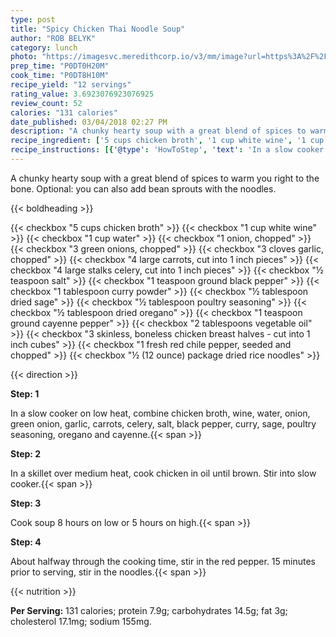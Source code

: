 ```yaml
---
type: post
title: "Spicy Chicken Thai Noodle Soup"
author: "ROB BELYK"
category: lunch
photo: "https://imagesvc.meredithcorp.io/v3/mm/image?url=https%3A%2F%2Fimages.media-allrecipes.com%2Fuserphotos%2F317614.jpg"
prep_time: "P0DT0H20M"
cook_time: "P0DT8H10M"
recipe_yield: "12 servings"
rating_value: 3.6923076923076925
review_count: 52
calories: "131 calories"
date_published: 03/04/2018 02:27 PM
description: "A chunky hearty soup with a great blend of spices to warm you right to the bone.  Optional: you can also add bean sprouts with the noodles."
recipe_ingredient: ['5 cups chicken broth', '1 cup white wine', '1 cup water', '1 onion, chopped', '3 green onions, chopped', '3 cloves garlic, chopped', '4 large carrots, cut into 1 inch pieces', '4 large stalks  celery, cut into 1 inch pieces', '½ teaspoon salt', '1 teaspoon ground black pepper', '1 tablespoon curry powder', '½ tablespoon dried sage', '½ tablespoon poultry seasoning', '½ tablespoon dried oregano', '1 teaspoon ground cayenne pepper', '2 tablespoons vegetable oil', '3 skinless, boneless chicken breast halves - cut into 1 inch cubes', '1 fresh red chile pepper, seeded and chopped', '½ (12 ounce) package dried rice noodles']
recipe_instructions: [{'@type': 'HowToStep', 'text': 'In a slow cooker on low heat, combine chicken broth, wine, water, onion, green onion, garlic, carrots, celery, salt, black pepper, curry, sage, poultry seasoning, oregano and cayenne.\n'}, {'@type': 'HowToStep', 'text': 'In a skillet over medium heat, cook chicken in oil until brown.  Stir into slow cooker.\n'}, {'@type': 'HowToStep', 'text': 'Cook soup 8 hours on low or 5 hours on high.\n'}, {'@type': 'HowToStep', 'text': 'About halfway through the cooking time, stir in the red pepper.  15 minutes prior to serving, stir in the noodles.\n'}]
---
```


A chunky hearty soup with a great blend of spices to warm you right to the bone.  Optional: you can also add bean sprouts with the noodles. 

{{< boldheading >}}

{{< checkbox "5 cups chicken broth" >}}
{{< checkbox "1 cup white wine" >}}
{{< checkbox "1 cup water" >}}
{{< checkbox "1  onion, chopped" >}}
{{< checkbox "3  green onions, chopped" >}}
{{< checkbox "3 cloves garlic, chopped" >}}
{{< checkbox "4 large carrots, cut into 1 inch pieces" >}}
{{< checkbox "4 large stalks  celery, cut into 1 inch pieces" >}}
{{< checkbox "½ teaspoon salt" >}}
{{< checkbox "1 teaspoon ground black pepper" >}}
{{< checkbox "1 tablespoon curry powder" >}}
{{< checkbox "½ tablespoon dried sage" >}}
{{< checkbox "½ tablespoon poultry seasoning" >}}
{{< checkbox "½ tablespoon dried oregano" >}}
{{< checkbox "1 teaspoon ground cayenne pepper" >}}
{{< checkbox "2 tablespoons vegetable oil" >}}
{{< checkbox "3  skinless, boneless chicken breast halves - cut into 1 inch cubes" >}}
{{< checkbox "1  fresh red chile pepper, seeded and chopped" >}}
{{< checkbox "½ (12 ounce) package dried rice noodles" >}}


{{< direction >}}

**Step: 1**

In a slow cooker on low heat, combine chicken broth, wine, water, onion, green onion, garlic, carrots, celery, salt, black pepper, curry, sage, poultry seasoning, oregano and cayenne.{{< span >}}

**Step: 2**

In a skillet over medium heat, cook chicken in oil until brown.  Stir into slow cooker.{{< span >}}

**Step: 3**

Cook soup 8 hours on low or 5 hours on high.{{< span >}}

**Step: 4**

About halfway through the cooking time, stir in the red pepper.  15 minutes prior to serving, stir in the noodles.{{< span >}}

{{< nutrition >}}

**Per Serving:** 131 calories; protein 7.9g; carbohydrates 14.5g; fat 3g; cholesterol 17.1mg; sodium 155mg.